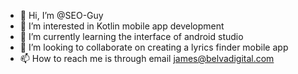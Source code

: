 - 👋 Hi, I’m @SEO-Guy
- 👀 I’m interested in Kotlin mobile app development
- 🌱 I’m currently learning the interface of android studio
- 💞️ I’m looking to collaborate on creating a lyrics finder mobile app
- 📫 How to reach me is through email james@belvadigital.com

<!---
SEO-Guy/SEO-Guy is a ✨ special ✨ repository because its `README.md` (this file) appears on your GitHub profile.
You can click the Preview link to take a look at your changes.
--->
